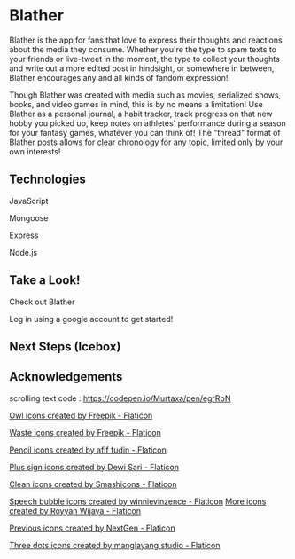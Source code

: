 # Blather

Blather is the app for fans that love to express their thoughts and reactions about the media they consume. Whether you're the type to spam texts to your friends or live-tweet in the moment, the type to collect your thoughts and write out a more edited post in hindsight, or somewhere in between, Blather encourages any and all kinds of fandom expression! 

Though Blather was created with media such as movies, serialized shows, books, and video games in mind, this is by no means a limitation! Use Blather as a personal journal, a habit tracker, track progress on that new hobby you picked up, keep notes on athletes' performance during a season for your fantasy games, whatever you can think of! The "thread" format of Blather posts allows for clear chronology for any topic, limited only by your own interests! 

## Technologies

JavaScript

Mongoose

Express

Node.js

## Take a Look!

<a>Check out Blather</a>

Log in using a google account to get started!

## Next Steps (Icebox)

## Acknowledgements

scrolling text code : https://codepen.io/Murtaxa/pen/egrRbN 

<a href="https://www.flaticon.com/free-icons/owl" title="owl icons">Owl icons created by Freepik - Flaticon</a>

<a href="https://www.flaticon.com/free-icons/waste" title="waste icons">Waste icons created by Freepik - Flaticon</a>

<a href="https://www.flaticon.com/free-icons/pencil" title="pencil icons">Pencil icons created by afif fudin - Flaticon</a>

<a href="https://www.flaticon.com/free-icons/plus-sign" title="plus sign icons">Plus sign icons created by Dewi Sari - Flaticon</a>

<a href="https://www.flaticon.com/free-icons/clean" title="clean icons">Clean icons created by Smashicons - Flaticon</a>

<a href="https://www.flaticon.com/free-icons/speech-bubble" title="speech bubble icons">Speech bubble icons created by winnievinzence - Flaticon</a>
<a href="https://www.flaticon.com/free-icons/more" title="more icons">More icons created by Royyan Wijaya - Flaticon</a>

<a href="https://www.flaticon.com/free-icons/previous" title="previous icons">Previous icons created by NextGen - Flaticon</a>

<a href="https://www.flaticon.com/free-icons/three-dots" title="three dots icons">Three dots icons created by manglayang studio - Flaticon</a>